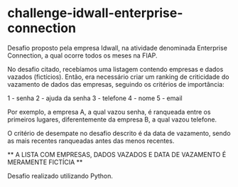 # challenge-idwall-enterprise-connection

Desafio proposto pela empresa Idwall, na atividade denominada Enterprise Connection, a qual ocorre todos os meses na FIAP. 

No desafio citado, recebíamos uma listagem contendo empresas e dados vazados (fictícios).
Então, era necessário criar um ranking de criticidade do vazamento de dados das empresas, seguindo os critérios de importância:

1 - senha
2 - ajuda da senha
3 - telefone 
4 - nome 
5 - email 

Por exemplo, a empresa A, a qual vazou senha, é ranqueada entre os primeiros lugares, diferentemente da empresa B, a qual vazou telefone. 

O critério de desempate no desafio descrito é da data de vazamento, sendo as mais recentes ranqueadas antes das menos recentes. 

** A LISTA COM EMPRESAS, DADOS VAZADOS E DATA DE VAZAMENTO É MERAMENTE FICTÍCIA **

Desafio realizado utilizando Python.

